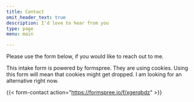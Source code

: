 ```yaml
---
title: Contact
omit_header_text: true
description: I'd love to hear from you
type: page
menu: main

---
```


Please use the form below, if you would like to reach out to me.

This intake form is powered by formspree. They are using cookies. Using this form will mean that cookies might get dropped. I am looking for an alternative right now.

{{< form-contact action="https://formspree.io/f/xgerqbdz"  >}}